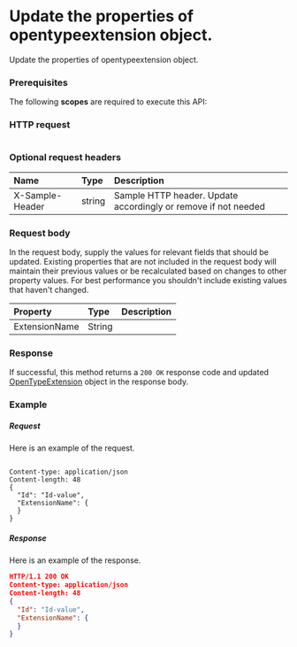 # Update the properties of opentypeextension object.

Update the properties of opentypeextension object.
### Prerequisites
The following **scopes** are required to execute this API: 
### HTTP request
<!-- { "blockType": "ignored" } -->
```http

```
### Optional request headers
| Name       | Type | Description|
|:-----------|:------|:----------|
| X-Sample-Header  | string  | Sample HTTP header. Update accordingly or remove if not needed|

### Request body
In the request body, supply the values for relevant fields that should be updated. Existing properties that are not included in the request body will maintain their previous values or be recalculated based on changes to other property values. For best performance you shouldn't include existing values that haven't changed.

| Property	   | Type	|Description|
|:---------------|:--------|:----------|
|ExtensionName|String||

### Response
If successful, this method returns a `200 OK` response code and updated [OpenTypeExtension](../resources/opentypeextension.md) object in the response body.
### Example
##### Request
Here is an example of the request.
<!-- {
  "blockType": "request",
  "name": "update_opentypeextension"
}-->
```http

Content-type: application/json
Content-length: 48
{
  "Id": "Id-value",
  "ExtensionName": {
  }
}
```
##### Response
<!-- {
  "blockType": "response",
  "truncated": false,
  "@odata.type": "opentypeextension"
} -->
Here is an example of the response.
```json
HTTP/1.1 200 OK
Content-type: application/json
Content-length: 48
{
  "Id": "Id-value",
  "ExtensionName": {
  }
}
```

<!-- uuid: ba9f12d5-121f-4069-8060-2ce8e60d8733
2015-10-16 22:29:34 UTC -->
<!-- {
  "type": "#page.annotation",
  "description": "Update the properties of opentypeextension object.",
  "keywords": "",
  "section": "documentation",
  "tocPath": ""
}-->
